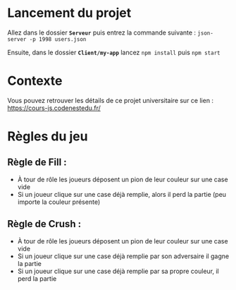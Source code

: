 # Lancement du projet
Allez dans le dossier **`Serveur`** puis entrez la commande suivante : 
`json-server -p 1998 users.json`

Ensuite, dans le dossier **`Client/my-app`** lancez 
`npm install` 
puis 
`npm start`

# Contexte

Vous pouvez retrouver les détails de ce projet universitaire sur ce lien : https://cours-js.codenestedu.fr/

# Règles du jeu

## Règle de Fill :
- À tour de rôle les joueurs déposent un pion de leur couleur sur une case vide
- Si un joueur clique sur une case déjà remplie, alors il perd la partie (peu importe la couleur présente)

## Règle de Crush :
- À tour de rôle les joueurs déposent un pion de leur couleur sur une case vide
- Si un joueur clique sur une case déjà remplie par son adversaire il gagne la partie
- Si un joueur clique sur une case déjà remplie par sa propre couleur, il perd la partie



